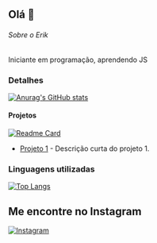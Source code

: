 ## Olá 👋

###### Sobre o Erik
Iniciante em programação, aprendendo JS

### Detalhes
[![Anurag's GitHub stats](https://github-readme-stats.vercel.app/api?username=ERIKFIORINI)](https://github.com/anuraghazra/github-readme-stats)

#### Projetos
[![Readme Card](https://github-readme-stats.vercel.app/api/pin/?username=ERIKFIORINI&repo=Idade&theme=dark)](https://github.com/anuraghazra/github-readme-stats)
- [Projeto 1](https://github.com/ERIKFIORINI/projeto1) - Descrição curta do projeto 1.

### Linguagens utilizadas

[![Top Langs](https://github-readme-stats.vercel.app/api/top-langs/?username=ERIKFIORINI&layout=compact)](https://github.com/anuraghazra/github-readme-stats)


## Me encontre no Instagram

[![Instagram](https://img.shields.io/badge/Instagram-%23E4405F.svg?style=for-the-badge&logo=instagram&logoColor=white)](https://www.instagram.com/erik_fiorini/)

